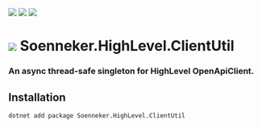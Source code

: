 ﻿[![](https://img.shields.io/nuget/v/soenneker.highlevel.clientutil.svg?style=for-the-badge)](https://www.nuget.org/packages/soenneker.highlevel.clientutil/)
[![](https://img.shields.io/github/actions/workflow/status/soenneker/soenneker.highlevel.clientutil/publish-package.yml?style=for-the-badge)](https://github.com/soenneker/soenneker.highlevel.clientutil/actions/workflows/publish-package.yml)
[![](https://img.shields.io/nuget/dt/soenneker.highlevel.clientutil.svg?style=for-the-badge)](https://www.nuget.org/packages/soenneker.highlevel.clientutil/)

# ![](https://user-images.githubusercontent.com/4441470/224455560-91ed3ee7-f510-4041-a8d2-3fc093025112.png) Soenneker.HighLevel.ClientUtil
### An async thread-safe singleton for HighLevel OpenApiClient.

## Installation

```
dotnet add package Soenneker.HighLevel.ClientUtil
```
